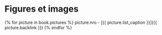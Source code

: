   # Figures et images
 
  {% for picture in book.pictures %}
    picture.nro - [{{ picture.list_caption }}]({{ picture.backlink }})
  {% endfor %}
  
  
  